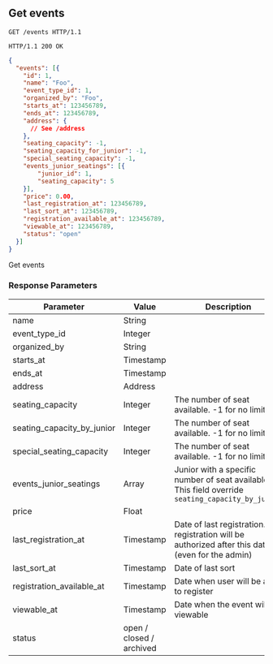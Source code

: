 ## Get events

```http
GET /events HTTP/1.1
```

```http
HTTP/1.1 200 OK
```

```json
{
  "events": [{
    "id": 1,
    "name": "Foo",
    "event_type_id": 1,
    "organized_by": "Foo",
    "starts_at": 123456789,
    "ends_at": 123456789,
    "address": {
      // See /address
    },
    "seating_capacity": -1,
    "seating_capacity_for_junior": -1,
    "special_seating_capacity": -1,
    "events_junior_seatings": [{
        "junior_id": 1,
        "seating_capacity": 5
    }],
    "price": 0.00,
    "last_registration_at": 123456789,
    "last_sort_at": 123456789,
    "registration_available_at": 123456789,
    "viewable_at": 123456789,
    "status": "open"
  }]
}
```

Get events

### Response Parameters

Parameter                     |  Value                    | Description
----------------------------- | ------------------------- | ----------
name                          | String                    |
event_type_id                 | Integer                   |
organized_by                  | String                    |
starts_at                     | Timestamp                 |
ends_at                       | Timestamp                 |
address                       | Address                   |
seating_capacity              | Integer                   | The number of seat available. -1 for no limit.
seating_capacity_by_junior    | Integer                   | The number of seat available. -1 for no limit.
special_seating_capacity      | Integer                   | The number of seat available. -1 for no limit.
events_junior_seatings        | Array                     | Junior with a specific number of seat available. This field override `seating_capacity_by_junior`
price                         | Float                     |
last_registration_at          | Timestamp                 | Date of last registration. No registration will be authorized after this date (even for the admin)
last_sort_at                  | Timestamp                 | Date of last sort
registration_available_at     | Timestamp                 | Date when user will be able to register
viewable_at                   | Timestamp                 | Date when the event will be viewable
status                        | open / closed / archived  |
